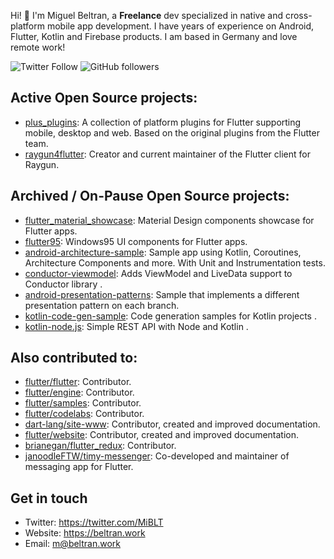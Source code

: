 Hi! :wave: I'm Miguel Beltran, a **Freelance** dev specialized in native and cross-platform mobile app development. I have years of experience on Android, Flutter, Kotlin and Firebase products. I am based in Germany and love remote work!

![Twitter Follow](https://img.shields.io/twitter/follow/miblt?style=social)
![GitHub followers](https://img.shields.io/github/followers/miquelbeltran?style=social)

## Active Open Source projects:

- [plus_plugins](https://github.com/fluttercommunity/plus_plugins): A collection of platform plugins for Flutter supporting mobile, desktop and web. Based on the original plugins from the Flutter team.
- [raygun4flutter](https://github.com/MindscapeHQ/raygun4flutter): Creator and current maintainer of the Flutter client for Raygun.

## Archived / On-Pause Open Source projects:

- [flutter_material_showcase](https://github.com/miquelbeltran/flutter_material_showcase): Material Design components showcase for Flutter apps.
- [flutter95](https://github.com/miquelbeltran/flutter95): Windows95 UI components for Flutter apps.
- [android-architecture-sample](https://github.com/miquelbeltran/android-architecture-sample): Sample app using Kotlin, Coroutines, Architecture Components and more. With Unit and Instrumentation tests. 
- [conductor-viewmodel](https://github.com/miquelbeltran/conductor-viewmodel): Adds ViewModel and LiveData support to Conductor library .
- [android-presentation-patterns](https://github.com/miquelbeltran/android-presentation-patterns): Sample that implements a different presentation pattern on each branch.
- [kotlin-code-gen-sample](https://github.com/miquelbeltran/kotlin-code-gen-sample): Code generation samples for Kotlin projects .
- [kotlin-node.js](https://github.com/miquelbeltran/kotlin-node.js): Simple REST API with Node and Kotlin .

## Also contributed to:

- [flutter/flutter](https://github.com/flutter/flutter/commits?author=miquelbeltran): Contributor.
- [flutter/engine](https://github.com/flutter/engine/commits?author=miquelbeltran): Contributor.
- [flutter/samples](https://github.com/flutter/samples/commits?author=miquelbeltran): Contributor.
- [flutter/codelabs](https://github.com/flutter/codelabs/commits?author=miquelbeltran): Contributor.
- [dart-lang/site-www](https://github.com/dart-lang/site-www/commits?author=miquelbeltran): Contributor, created and improved documentation.
- [flutter/website](https://github.com/flutter/website/commits?author=miquelbeltran): Contributor, created and improved documentation.
- [brianegan/flutter_redux](https://github.com/brianegan/flutter_redux/commits?author=miquelbeltran): Contributor.
- [janoodleFTW/timy-messenger](https://github.com/janoodleFTW/timy-messenger): Co-developed and maintainer of messaging app for Flutter.

## Get in touch

- Twitter: https://twitter.com/MiBLT
- Website: https://beltran.work
- Email: [m@beltran.work](mailto:m@beltran.work)
